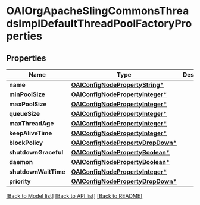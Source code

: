 # OAIOrgApacheSlingCommonsThreadsImplDefaultThreadPoolFactoryProperties

## Properties
Name | Type | Description | Notes
------------ | ------------- | ------------- | -------------
**name** | [**OAIConfigNodePropertyString***](OAIConfigNodePropertyString.md) |  | [optional] 
**minPoolSize** | [**OAIConfigNodePropertyInteger***](OAIConfigNodePropertyInteger.md) |  | [optional] 
**maxPoolSize** | [**OAIConfigNodePropertyInteger***](OAIConfigNodePropertyInteger.md) |  | [optional] 
**queueSize** | [**OAIConfigNodePropertyInteger***](OAIConfigNodePropertyInteger.md) |  | [optional] 
**maxThreadAge** | [**OAIConfigNodePropertyInteger***](OAIConfigNodePropertyInteger.md) |  | [optional] 
**keepAliveTime** | [**OAIConfigNodePropertyInteger***](OAIConfigNodePropertyInteger.md) |  | [optional] 
**blockPolicy** | [**OAIConfigNodePropertyDropDown***](OAIConfigNodePropertyDropDown.md) |  | [optional] 
**shutdownGraceful** | [**OAIConfigNodePropertyBoolean***](OAIConfigNodePropertyBoolean.md) |  | [optional] 
**daemon** | [**OAIConfigNodePropertyBoolean***](OAIConfigNodePropertyBoolean.md) |  | [optional] 
**shutdownWaitTime** | [**OAIConfigNodePropertyInteger***](OAIConfigNodePropertyInteger.md) |  | [optional] 
**priority** | [**OAIConfigNodePropertyDropDown***](OAIConfigNodePropertyDropDown.md) |  | [optional] 

[[Back to Model list]](../README.md#documentation-for-models) [[Back to API list]](../README.md#documentation-for-api-endpoints) [[Back to README]](../README.md)


